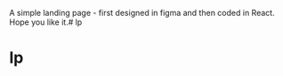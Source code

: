 A simple landing page - first designed in figma and then coded in React. Hope you like it.# lp
# lp
